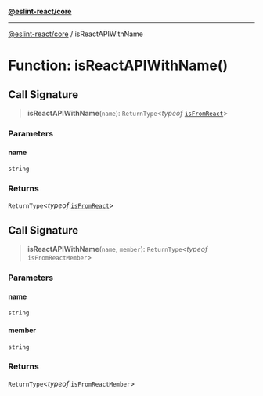 [**@eslint-react/core**](../README.md)

***

[@eslint-react/core](../README.md) / isReactAPIWithName

# Function: isReactAPIWithName()

## Call Signature

> **isReactAPIWithName**(`name`): `ReturnType`\<*typeof* [`isFromReact`](isFromReact.md)\>

### Parameters

#### name

`string`

### Returns

`ReturnType`\<*typeof* [`isFromReact`](isFromReact.md)\>

## Call Signature

> **isReactAPIWithName**(`name`, `member`): `ReturnType`\<*typeof* `isFromReactMember`\>

### Parameters

#### name

`string`

#### member

`string`

### Returns

`ReturnType`\<*typeof* `isFromReactMember`\>
